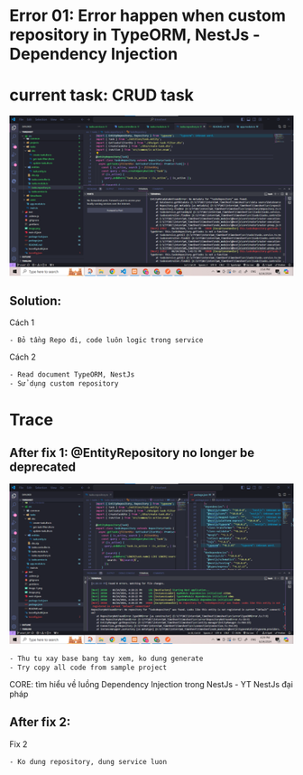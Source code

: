 # Error 01: Error happen when custom repository in TypeORM, NestJs - Dependency Injection

# current task: CRUD task

![alt text](image-1.png)

## Solution:

Cách 1

```
- Bỏ tầng Repo đi, code luôn logic trong service
```

Cách 2

```
- Read document TypeORM, NestJs
- Sử dụng custom repository
```

# Trace

## After fix 1: @EntityRepository no longer be deprecated

![alt text](image.png)

```
- Thu tu xay base bang tay xem, ko dung generate
- Try copy all code from sample project
```

CORE: tìm hiểu về luồng Dependency Injection trong NestJs - YT NestJs đại pháp

## After fix 2:

Fix 2

```
- Ko dung repository, dung service luon
```
